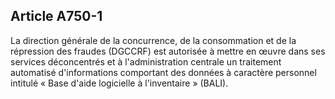 Article A750-1
----
La direction générale de la concurrence, de la consommation et de la répression
des fraudes (DGCCRF) est autorisée à mettre en œuvre dans ses services
déconcentrés et à l'administration centrale un traitement automatisé
d'informations comportant des données à caractère personnel intitulé « Base
d'aide logicielle à l'inventaire » (BALI).
